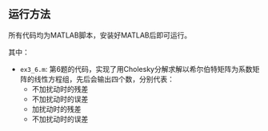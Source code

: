 ## 运行方法

所有代码均为MATLAB脚本，安装好MATLAB后即可运行。

其中：
- `ex3_6.m`: 第6题的代码，实现了用Cholesky分解求解以希尔伯特矩阵为系数矩阵的线性方程组，先后会输出四个数，分别代表：
  - 不加扰动时的残差
  - 不加扰动时的误差
  - 加扰动时的残差
  - 不加扰动时的误差